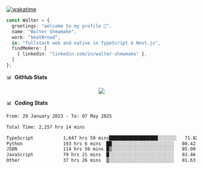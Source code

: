 [![wakatime](https://wakatime.com/badge/user/633611a5-2410-4a66-96ad-ce6a6df384d0.svg)](https://wakatime.com/@633611a5-2410-4a66-96ad-ce6a6df384d0)

```ts
const Walter = {
  greetings: "welcome to my profile 👋",
  name: "Walter Shewmake",
  work: "beatBread",
  in: "fullstack web and native in TypeScript & Next.js",
  findMeHere: [
    { linkedin: "linkedin.com/in/walter-shewmake" },
  ]
};
```

📊 &nbsp;**GitHub Stats**

<p align="center">
<img src="https://streak-stats.demolab.com?user=waltershewmake&theme=monokai&short_numbers=true)](https://git.io/streak-stats" />
</p>

📊 &nbsp;**Coding Stats**

<!--![Wwakatime stats](https://github-readme-stats.vercel.app/api/wakatime?username=waltershewmake&hide_title=true&hide_border=true&langs_count=5&bg_color=00000000&text_color=777)-->


<!--START_SECTION:waka-->

```txt
From: 29 January 2023 - To: 07 May 2025

Total Time: 2,257 hrs 14 mins

TypeScript           1,647 hrs 59 mins██████████████████░░░░░░░   71.82 %
Python               193 hrs 6 mins  ██░░░░░░░░░░░░░░░░░░░░░░░   08.42 %
JSON                 114 hrs 50 mins █▒░░░░░░░░░░░░░░░░░░░░░░░   05.00 %
JavaScript           79 hrs 21 mins  █░░░░░░░░░░░░░░░░░░░░░░░░   03.46 %
Other                37 hrs 26 mins  ▒░░░░░░░░░░░░░░░░░░░░░░░░   01.63 %
```

<!--END_SECTION:waka-->
